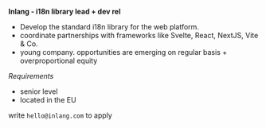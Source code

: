 **Inlang - i18n library lead + dev rel**

- Develop the standard i18n library for the web platform.
- coordinate partnerships with frameworks like Svelte, React, NextJS, Vite & Co.
- young company. opportunities are emerging on regular basis + overproportional equity

_Requirements_

- senior level
- located in the EU

write `hello@inlang.com` to apply
